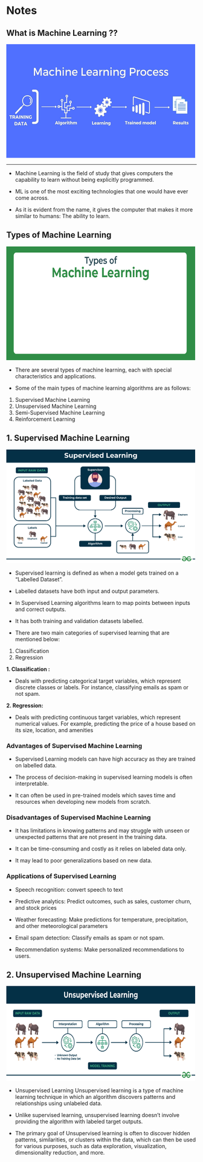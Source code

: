 # Notes

## What is Machine Learning ??

<img src="./Images/ML.png" height="300px" Width="500px">

<br>
<hr>

+ Machine Learning is the field of study that gives computers the capability to learn without being explicitly programmed. 

+ ML is one of the most exciting technologies that one would have ever come across.

+ As it is evident from the name, it gives the computer that makes it more similar to humans: The ability to learn.

## Types of Machine Learning

<img src="./Images/Types-of-Machine-Leaning.png" width="500px" height="300px">

+ There are several types of machine learning, each with special characteristics and applications. 

+ Some of the main types of machine learning algorithms are as follows:

1. Supervised Machine Learning
2. Unsupervised Machine Learning
3. Semi-Supervised Machine Learning
4. Reinforcement Learning

## 1. Supervised Machine Learning

<img src="./Images/Supervised-learning.png" height="300px" width="500px">

<br>

+ Supervised learning is defined as when a model gets trained on a “Labelled Dataset”. 
+ Labelled datasets have both input and output parameters. 
+ In Supervised Learning algorithms learn to map points between inputs and correct outputs. 
+ It has both training and validation datasets labelled.

+ There are two main categories of supervised learning that are mentioned below:

1. Classification
2. Regression

**1. Classification :** 

+ Deals with predicting categorical target variables, which represent discrete classes or labels. For instance, classifying emails as spam or not spam.

**2. Regression:**

+ Deals with predicting continuous target variables, which represent numerical values. For example, predicting the price of a house based on its size, location, and amenities


### Advantages of Supervised Machine Learning

+ Supervised Learning models can have high accuracy as they are trained on labelled data.

+ The process of decision-making in supervised learning models is often interpretable.

+ It can often be used in pre-trained models which saves time and resources when developing new models from scratch.

### Disadvantages of Supervised Machine Learning

+ It has limitations in knowing patterns and may struggle with unseen or unexpected patterns that are not present in the training data.

+ It can be time-consuming and costly as it relies on labeled data only.

+ It may lead to poor generalizations based on new data.

### Applications of Supervised Learning

+ Speech recognition: convert speech to text

+ Predictive analytics: Predict outcomes, such as sales, customer churn, and stock prices

+ Weather forecasting: Make predictions for temperature, precipitation, and other meteorological parameters

+ Email spam detection: Classify emails as spam or not spam.

+ Recommendation systems: Make personalized recommendations to users.

## 2. Unsupervised Machine Learning

<img src="./Images/Unsupervised-learning.png" height="250px" width="500px">

<br>

+ Unsupervised Learning Unsupervised learning is a type of machine learning technique in which an algorithm discovers patterns and relationships using unlabeled data. 

+ Unlike supervised learning, unsupervised learning doesn’t involve providing the algorithm with labeled target outputs. 

+ The primary goal of Unsupervised learning is often to discover hidden patterns, similarities, or clusters within the data, which can then be used for various purposes,   such as data exploration, visualization, dimensionality reduction, and more.



